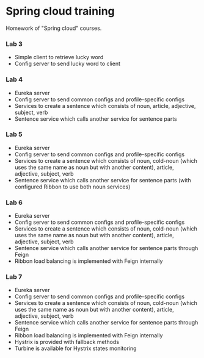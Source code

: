 # Spring cloud training
Homework of "Spring cloud" courses.

### Lab 3
* Simple client to retrieve lucky word
* Config server to send lucky word to client

### Lab 4 
* Eureka server
* Config server to send common configs and profile-specific configs
* Services to create a sentence which consists of noun, article, adjective, subject, verb
* Sentence service which calls another service for sentence parts

### Lab 5
* Eureka server
* Config server to send common configs and profile-specific configs
* Services to create a sentence which consists of noun, cold-noun (which uses the same name as noun but with another content), article, adjective, subject, verb
* Sentence service which calls another service for sentence parts (with configured Ribbon to use both noun services)

### Lab 6
* Eureka server
* Config server to send common configs and profile-specific configs
* Services to create a sentence which consists of noun, cold-noun (which uses the same name as noun but with another content), article, adjective, subject, verb
* Sentence service which calls another service for sentence parts through Feign
* Ribbon load balancing is implemented with Feign internally

### Lab 7
* Eureka server
* Config server to send common configs and profile-specific configs
* Services to create a sentence which consists of noun, cold-noun (which uses the same name as noun but with another content), article, adjective, subject, verb
* Sentence service which calls another service for sentence parts through Feign
* Ribbon load balancing is implemented with Feign internally
* Hystrix is provided with fallback methods 
* Turbine is available for Hystrix states monitoring
